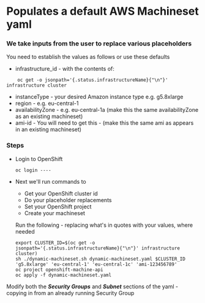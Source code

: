 # Populates a default AWS Machineset yaml 
### We take inputs from the user to replace various placeholders  
You need to establish the values as follows or use these defaults
- infrastructure_id - with the contents of:
```
    oc get -o jsonpath='{.status.infrastructureName}{"\n"}' infrastructure cluster
```
- instanceType - your desired Amazon instance type e.g. g5.8xlarge
- region - e.g. eu-central-1
- availabilityZone - e.g. eu-central-1a (make this the same availabilityZone as an existing machineset)
- ami-id - You will need to get this - (make this the same ami as appears in an existing machineset)


### Steps
 -  Login to OpenShift
    ```
    oc login ----
    ```
 -  Next we'll run commands to 
    - Get your OpenShift cluster id
    - Do your placeholder replacements
    - Set your OpenShift project
    - Create your machineset

    Run the following - replacing what's in quotes with your values, where needed
    ```
    export CLUSTER_ID=$(oc get -o jsonpath='{.status.infrastructureName}{"\n"}' infrastructure cluster)
    sh ./dynamic-machineset.sh dynamic-machineset.yaml $CLUSTER_ID 'g5.8xlarge' 'eu-central-1' 'eu-central-1c' 'ami-123456789'
    oc project openshift-machine-api
    oc apply -f dynamic-machineset.yaml
    ```    

Modify both the ***Security Groups*** and ***Subnet*** sections of the yaml - copying in from an already running Security Group